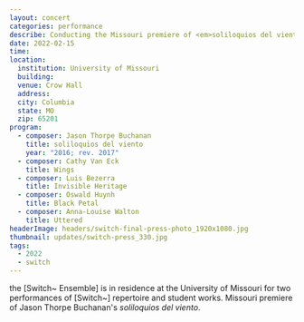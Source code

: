 ```yaml
---
layout: concert
categories: performance
describe: Conducting the Missouri premiere of <em>soliloquios del viento</em> (2016; rev. 2017) alongside works by Cathy van Eck, Anna-Louise Walton, and Mizzou student composers with the [Switch~ Ensemble].
date: 2022-02-15
time:
location:
  institution: University of Missouri
  building:
  venue: Crow Hall
  address:
  city: Columbia
  state: MO
  zip: 65201
program:
  - composer: Jason Thorpe Buchanan
    title: soliloquios del viento
    year: "2016; rev. 2017"
  - composer: Cathy Van Eck
    title: Wings
  - composer: Luis Bezerra
    title: Invisible Heritage
  - composer: Oswald Huynh
    title: Black Petal
  - composer: Anna-Louise Walton
    title: Uttered
headerImage: headers/switch-final-press-photo_1920x1080.jpg
thumbnail: updates/switch-press_330.jpg
tags:
  - 2022
  - switch
---
```


the [Switch~ Ensemble] is in residence at the University of Missouri for two performances of [Switch~] repertoire and student works. Missouri premiere of Jason Thorpe Buchanan's <em>soliloquios del viento</em>.
